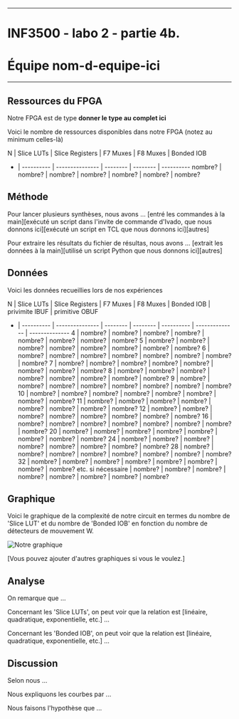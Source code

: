 
------------------------------------------------------------------------

# INF3500 - labo 2 - partie 4b.
# Équipe **nom-d-equipe-ici**

------------------------------------------------------------------------


## Ressources du FPGA
Notre FPGA est de type **donner le type au complet ici**

Voici le nombre de ressources disponibles dans notre FPGA (notez au minimum celles-là)

N | Slice LUTs | Slice Registers | F7 Muxes | F8 Muxes | Bonded IOB
- | ---------- | --------------- | -------- | -------- | ----------
nombre? | nombre? | nombre? | nombre? | nombre? | nombre? | nombre?


## Méthode

Pour lancer plusieurs synthèses, nous avons ... [entré les commandes à la main][exécuté un script dans l'invite de commande d'Ivado, que nous donnons ici][exécuté un script en TCL que nous donnons ici][autres]

Pour extraire les résultats du fichier de résultas, nous avons ... [extrait les données à la main][utilisé un script Python que nous donnons ici][autres]

## Données

Voici les données recueillies lors de nos expériences

N | Slice LUTs | Slice Registers | F7 Muxes | F8 Muxes | Bonded IOB | privimite IBUF | primitive OBUF
- | ---------- | --------------- | -------- | -------- | ---------- | -------------- | --------------
4 | nombre? | nombre? | nombre? | nombre? | nombre? | nombre? | nombre? | nombre? 
5 | nombre? | nombre? | nombre? | nombre? | nombre? | nombre? | nombre? | nombre? 
6 | nombre? | nombre? | nombre? | nombre? | nombre? | nombre? | nombre? | nombre? 
7 | nombre? | nombre? | nombre? | nombre? | nombre? | nombre? | nombre? | nombre? 
8 | nombre? | nombre? | nombre? | nombre? | nombre? | nombre? | nombre? | nombre? 
9 | nombre? | nombre? | nombre? | nombre? | nombre? | nombre? | nombre? | nombre? 
10 | nombre? | nombre? | nombre? | nombre? | nombre? | nombre? | nombre? | nombre? 
11 | nombre? | nombre? | nombre? | nombre? | nombre? | nombre? | nombre? | nombre? 
12 | nombre? | nombre? | nombre? | nombre? | nombre? | nombre? | nombre? | nombre? 
16 | nombre? | nombre? | nombre? | nombre? | nombre? | nombre? | nombre? | nombre? 
20 | nombre? | nombre? | nombre? | nombre? | nombre? | nombre? | nombre? | nombre? 
24 | nombre? | nombre? | nombre? | nombre? | nombre? | nombre? | nombre? | nombre? 
28 | nombre? | nombre? | nombre? | nombre? | nombre? | nombre? | nombre? | nombre? 
32 | nombre? | nombre? | nombre? | nombre? | nombre? | nombre? | nombre? | nombre? 
etc. si nécessaire | nombre? | nombre? | nombre? | nombre? | nombre? | nombre? | nombre? | nombre? 


## Graphique

Voici le graphique de la complexité de notre circuit en termes du nombre de 'Slice LUT' et du nombre de 'Bonded IOB' en fonction du nombre de détecteurs de mouvement W.

![Notre graphique](rapport-ressources-graphique-labo_2.png)

[Vous pouvez ajouter d'autres graphiques si vous le voulez.]

## Analyse

On remarque que ...

Concernant les 'Slice LUTs', on peut voir que la relation est [linéaire, quadratique, exponentielle, etc.] ...

Concernant les 'Bonded IOB', on peut voir que la relation est [linéaire, quadratique, exponentielle, etc.] ...

## Discussion

Selon nous ...

Nous expliquons les courbes par ...

Nous faisons l'hypothèse que ...


